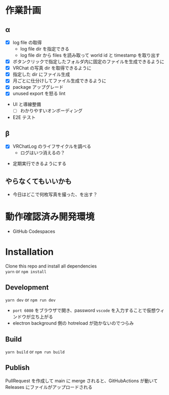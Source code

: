 # 作業計画
## α
* [x] log file の取得
    * log file dir を指定できる
    * log file dir から files を読み取って world id と timestamp を取り出す
* [x] ボタンクリックで指定したフォルダ内に固定のファイルを生成できるように
* [x] VRChat の写真 dir を取得できるように
* [x] 指定した dir にファイル生成
* [x] 月ごとに仕分けしてファイル生成できるように
* [x] package アップグレード
* [x] unused export を怒る lint
* UI と導線整備
  * [ ] わかりやすいオンボーディング
* E2E テスト

## β
* [x] VRChatLog のライフサイクルを調べる
  * ログはいつ消えるの？
* 定期実行できるようにする

## やらなくてもいいかも
* 今日はどこで何枚写真を撮った、を出す？


# 動作確認済み開発環境
* GitHub Codespaces

# Installation

Clone this repo and install all dependencies  
`yarn` or `npm install`

## Development

`yarn dev` or `npm run dev`

* `port 6080` をブラウザで開き、password `vscode` を入力することで仮想ウィンドウが立ち上がる
* electron background 側の hotreload が効かないのでつらみ

## Build

`yarn build` or `npm run build`

## Publish

PullRequest を作成して main に merge されると、GitHubActions が動いて Releases にファイルがアップロードされる

